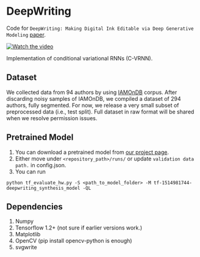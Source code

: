 # DeepWriting
Code for `DeepWriting: Making Digital Ink Editable via Deep Generative Modeling` [paper](https://arxiv.org/abs/1801.08379).

[![Watch the video](https://img.youtube.com/vi/NVF-1csvVvc/0.jpg)](https://www.youtube.com/watch?v=NVF-1csvVvc)

Implementation of conditional variational RNNs (C-VRNN).

## Dataset
We collected data from 94 authors by using [IAMOnDB](http://www.fki.inf.unibe.ch/databases/iam-handwriting-database) corpus. After discarding noisy samples of IAMOnDB, we compiled a dataset of 294 authors, fully segmented. For now, we release a very small subset of preprocessed data (i.e., test split). Full dataset in raw format will be shared when we resolve permission issues.

## Pretrained Model
1. You can download a pretrained model from [our project page](https://ait.ethz.ch/projects/2018/deepwriting/downloads/tf-1514981744-deepwriting_synthesis_model.tar.gz).
2. Either move under `<repository_path>/runs/` or update `validation data path.` in config.json. 
3. You can run
```
python tf_evaluate_hw.py -S <path_to_model_folder> -M tf-1514981744-deepwriting_synthesis_model -QL
```


## Dependencies
1. Numpy
2. Tensorflow 1.2+ (not sure if earlier versions work.)
3. Matplotlib
4. OpenCV (pip install opencv-python is enough)
5. svgwrite
